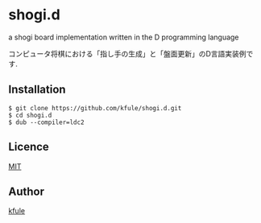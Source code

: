 shogi.d
====

a shogi board implementation written in the D programming language

コンピュータ将棋における「指し手の生成」と「盤面更新」のD言語実装例です.

## Installation
```
$ git clone https://github.com/kfule/shogi.d.git
$ cd shogi.d
$ dub --compiler=ldc2
```

## Licence

[MIT](https://github.com/kfule/shogi.d/blob/master/LICENSE)

## Author

[kfule](https://github.com/kfule)
